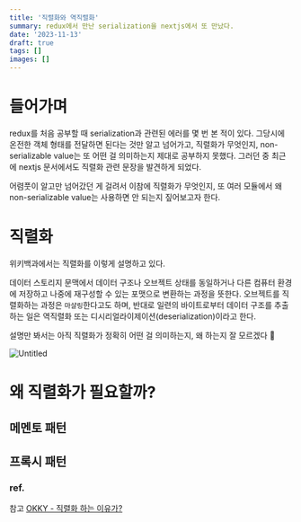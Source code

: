 ```yaml
---
title: '직렬화와 역직렬화'
summary: redux에서 만난 serialization을 nextjs에서 또 만났다.
date: '2023-11-13'
draft: true
tags: []
images: []
---
```


# 들어가며

redux를 처음 공부할 때 serialization과 관련된 에러를 몇 번 본 적이 있다. 그당시에 온전한 객체 형태를 전달하면 된다는 것만 알고 넘어가고, 직렬화가 무엇인지, non-serializable value는 또 어떤 걸 의미하는지 제대로 공부하지 못했다. 그러던 중 최근에 nextjs 문서에서도 직렬화 관련 문장을 발견하게 되었다.

어렴풋이 알고만 넘어갔던 게 걸려서 이참에 직렬화가 무엇인지, 또 여러 모듈에서 왜 non-serializable value는 사용하면 안 되는지 짚어보고자 한다.

# 직렬화

위키백과에서는 직렬화를 이렇게 설명하고 있다.

데이터 스토리지 문맥에서 데이터 구조나 오브젝트 상태를 동일하거나 다른 컴퓨터 환경에 저장하고 나중에 재구성할 수 있는 포맷으로 변환하는 과정을 뜻한다. 오브젝트를 직렬화하는 과정은 `마샬링`한다고도 하며, 반대로 일련의 바이트로부터 데이터 구조를 추출하는 일은 역직렬화 또는 디시리얼라이제이션(deserialization)이라고 한다.

설명만 봐서는 아직 직렬화가 정확히 어떤 걸 의미하는지, 왜 하는지 잘 모르겠다 🫠

![Untitled](https://prod-files-secure.s3.us-west-2.amazonaws.com/13e165f9-1e12-471d-bcc5-130f4119f051/f3ec2ec5-1ea4-4663-99cc-8284e3a265af/Untitled.png)

# 왜 직렬화가 필요할까?

## 메멘토 패턴

## 프록시 패턴

### ref.

참고
[OKKY - 직렬화 하는 이유가?](https://okky.kr/questions/224715)
